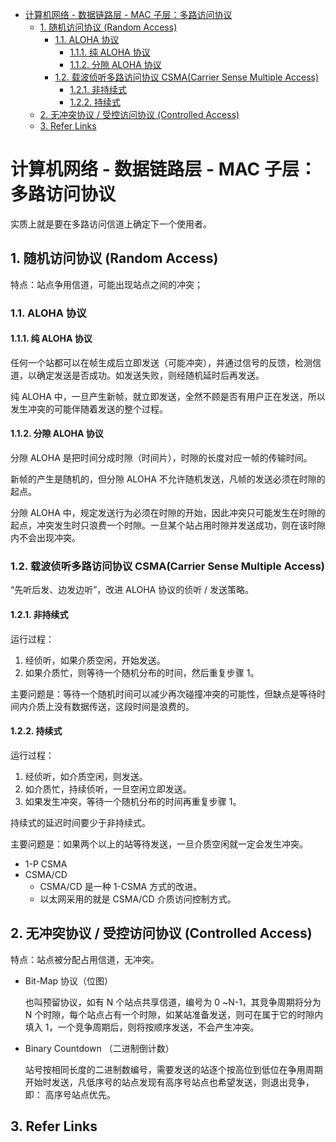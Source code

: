 - [计算机网络 - 数据链路层 - MAC 子层：多路访问协议](#计算机网络---数据链路层---mac-子层多路访问协议)
  - [1. 随机访问协议 (Random Access)](#1-随机访问协议-random-access)
    - [1.1. ALOHA 协议](#11-aloha-协议)
      - [1.1.1. 纯 ALOHA 协议](#111-纯-aloha-协议)
      - [1.1.2. 分隙 ALOHA 协议](#112-分隙-aloha-协议)
    - [1.2. 载波侦听多路访问协议 CSMA(Carrier Sense Multiple Access)](#12-载波侦听多路访问协议-csmacarrier-sense-multiple-access)
      - [1.2.1. 非持续式](#121-非持续式)
      - [1.2.2. 持续式](#122-持续式)
  - [2. 无冲突协议 / 受控访问协议 (Controlled Access)](#2-无冲突协议--受控访问协议-controlled-access)
  - [3. Refer Links](#3-refer-links)

# 计算机网络 - 数据链路层 - MAC 子层：多路访问协议

实质上就是要在多路访问信道上确定下一个使用者。

## 1. 随机访问协议 (Random Access)

特点：站点争用信道，可能出现站点之间的冲突；

### 1.1. ALOHA 协议

#### 1.1.1. 纯 ALOHA 协议

任何一个站都可以在帧生成后立即发送（可能冲突），并通过信号的反馈，检测信道，以确定发送是否成功。如发送失败，则经随机延时后再发送。

纯 ALOHA 中，一旦产生新帧，就立即发送，全然不顾是否有用户正在发送，所以发生冲突的可能伴随着发送的整个过程。

#### 1.1.2. 分隙 ALOHA 协议

分隙 ALOHA 是把时间分成时隙（时间片），时隙的长度对应一帧的传输时间。

新帧的产生是随机的，但分隙 ALOHA 不允许随机发送，凡帧的发送必须在时隙的起点。

分隙 ALOHA 中，规定发送行为必须在时隙的开始，因此冲突只可能发生在时隙的起点，冲突发生时只浪费一个时隙。一旦某个站占用时隙并发送成功，则在该时隙内不会出现冲突。

### 1.2. 载波侦听多路访问协议 CSMA(Carrier Sense Multiple Access)

“先听后发、边发边听”，改进 ALOHA 协议的侦听 / 发送策略。

#### 1.2.1. 非持续式

运行过程：
1. 经侦听，如果介质空闲，开始发送。
1. 如果介质忙，则等待一个随机分布的时间，然后重复步骤 1。

主要问题是：等待一个随机时间可以减少再次碰撞冲突的可能性，但缺点是等待时间内介质上没有数据传送，这段时间是浪费的。

#### 1.2.2. 持续式

运行过程：
1. 经侦听，如介质空闲，则发送。
1. 如介质忙，持续侦听，一旦空闲立即发送。
1. 如果发生冲突，等待一个随机分布的时间再重复步骤 1。

持续式的延迟时间要少于非持续式。

主要问题是：如果两个以上的站等待发送，一旦介质空闲就一定会发生冲突。
- 1-P CSMA
- CSMA/CD
  - CSMA/CD 是一种 1-CSMA 方式的改进。
  - 以太网采用的就是 CSMA/CD 介质访问控制方式。

## 2. 无冲突协议 / 受控访问协议 (Controlled Access)

特点：站点被分配占用信道，无冲突。
- Bit-Map 协议（位图）
  
  也叫预留协议，如有 N 个站点共享信道，编号为 0 ~N-1，其竞争周期将分为 N 个时隙，每个站点占有一个时隙，如某站准备发送，则可在属于它的时隙内填入 1，一个竞争周期后，则将按顺序发送，不会产生冲突。

- Binary Countdown （二进制倒计数）
  
  站号按相同长度的二进制数编号，需要发送的站逐个按高位到低位在争用周期开始时发送，凡低序号的站点发现有高序号站点也希望发送，则退出竞争，即： 高序号站点优先。

## 3. Refer Links
